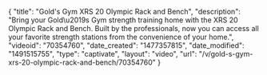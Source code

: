 {
    "title": "Gold's Gym XRS 20 Olympic Rack and Bench",
    "description": "Bring your Gold\u2019s Gym strength training home with the XRS 20 Olympic Rack and Bench. Built by the professionals, now you can access all your favorite strength stations from the convenience of your home.",
    "videoid": "70354760",
    "date_created": "1477357815",
    "date_modified": "1491515755",
    "type": "captivate",
    "layout": "video",
    "url": "\/v\/gold-s-gym-xrs-20-olympic-rack-and-bench\/70354760"
}